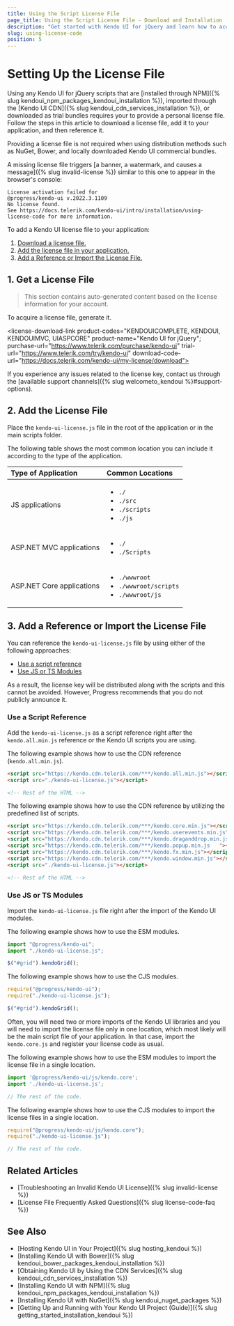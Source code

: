 ```yaml
---
title: Using the Script License File
page_title: Using the Script License File - Download and Installation
description: "Get started with Kendo UI for jQuery and learn how to acquire the library from the NPM distribution channel and register the script license file."
slug: using-license-code
position: 5
---
```


# Setting Up the License File

Using any Kendo UI for jQuery scripts that are [installed through NPM]({% slug kendoui_npm_packages_kendoui_installation %}), imported through the [Kendo UI CDN]({% slug kendoui_cdn_services_installation %}), or downloaded as trial bundles requires your to provide a personal license file. Follow the steps in this article to download a license file, add it to your application, and then reference it.

Providing a license file is not required when using distribution methods such as NuGet, Bower, and locally downloaded Kendo UI commercial bundles.

A missing license file triggers [a banner, a watermark, and causes a message]({% slug invalid-license %}) similar to this one to appear in the browser's console:

```console
License activation failed for
@progress/kendo-ui v.2022.3.1109
No license found.
See https://docs.telerik.com/kendo-ui/intro/installation/using-license-code for more information.
```

To add a Kendo UI license file to your application:

1. [Download a license file.](#1-get-a-license-file)
2. [Add the license file in your application.](#2-add-the-license-file)
2. [Add a Reference or Import the License File.](#3-add-a-reference-or-import-the-license-file)

## 1. Get a License File

> This section contains auto-generated content based on the license information for your account.

To acquire a license file, generate it.

<!-- The following code is a web component - it should never be added as a code snippet. It is part of the web application to generate the license code for the clients. To check it out, log into your account and open the live doc page. -->
<link rel="stylesheet" href="https://d3fu8oi3wk1rz4.cloudfront.net/kendo-docs-demos-assets/2.3.5/styles/license-key/styles.css" />
<script src="https://d3fu8oi3wk1rz4.cloudfront.net/kendo-docs-demos-assets/2.3.5/scripts/license-key/index.js"></script>

<license-download-link
product-codes="KENDOUICOMPLETE, KENDOUI, KENDOUIMVC, UIASPCORE"
product-name="Kendo UI for jQuery";
purchase-url="https://www.telerik.com/purchase/kendo-ui"
trial-url="https://www.telerik.com/try/kendo-ui"
download-code-url="https://docs.telerik.com/kendo-ui/my-license/download">
</license-download-link>

If you experience any issues related to the license key, contact us through the [available support channels]({% slug welcometo_kendoui %}#support-options).

## 2. Add the License File

Place the `kendo-ui-license.js` file in the root of the application or in the main scripts folder.

The following table shows the most common location you can include it according to the type of the application.

|Type of Application|Common Locations
|:---|:---
|JS applications|<ul><li><code>./</code></li><li><code>./src</code></li><li><code>./scripts</code></li><li><code>./js</code></li></ul>
|ASP.NET MVC applications|<ul><li><code>./</code></li><li><code>./Scripts</code></li></ul>
|ASP.NET Core applications|<ul><li><code>./wwwroot</code></li><li><code>./wwwroot/scripts</code></li><li><code>./wwwroot/js</code></li></ul>

## 3. Add a Reference or Import the License File

You can reference the `kendo-ui-license.js` file by using either of the following approaches:

* [Use a script reference](#use-a-script-reference)
* [Use JS or TS Modules](#use-js-or-ts-modules)

As a result, the license key will be distributed along with the scripts and this cannot be avoided. However, Progress recommends that you do not publicly announce it.

### Use a Script Reference

Add the `kendo-ui-license.js` as a script reference right after the `kendo.all.min.js` reference or the Kendo UI scripts you are using.

The following example shows how to use the CDN reference (`kendo.all.min.js`).

```html
<script src="https://kendo.cdn.telerik.com/***/kendo.all.min.js"></script>
<script src="./kendo-ui-license.js"></script>

<!-- Rest of the HTML -->
```

The following example shows how to use the CDN reference by utilizing the predefined list of scripts.

```html
<script src="https://kendo.cdn.telerik.com/***/kendo.core.min.js"></script>
<script src="https://kendo.cdn.telerik.com/***/kendo.userevents.min.js"></script>
<script src="https://kendo.cdn.telerik.com/***/kendo.draganddrop.min.js"></script>
<script src="https://kendo.cdn.telerik.com/***/kendo.popup.min.js	"></script>
<script src="https://kendo.cdn.telerik.com/***/kendo.fx.min.js"></script>
<script src="https://kendo.cdn.telerik.com/***/kendo.window.min.js"></script>
<script src="./kendo-ui-license.js"></script>

<!-- Rest of the HTML -->
```

### Use JS or TS Modules

Import the `kendo-ui-license.js` file right after the import of the Kendo UI modules.

The following example shows how to use the ESM modules.

```js
import "@progress/kendo-ui";
import "./kendo-ui-license.js";

$("#grid").kendoGrid();
```

The following example shows how to use the CJS modules.

```js
require("@progress/kendo-ui");
require("./kendo-ui-license.js");

$("#grid").kendoGrid();
```

Often, you will need two or more imports of the Kendo UI libraries and you will need to import the license file only in one location, which most likely will be the main script file of your application. In that case, import the `kendo.core.js` and register your license code as usual.

The following example shows how to use the ESM modules to import the license file in a single location.

```js
import '@progress/kendo-ui/js/kendo.core';
import './kendo-ui-license.js';

// The rest of the code.
```

The following example shows how to use the CJS modules to import the license files in a single location.

```js
require("@progress/kendo-ui/js/kendo.core");
require("./kendo-ui-license.js");

// The rest of the code.
```

## Related Articles

* [Troubleshooting an Invalid Kendo UI License]({% slug invalid-license %})
* [License File Frequently Asked Questions]({% slug license-code-faq %})

## See Also

* [Hosting Kendo UI in Your Project]({% slug hosting_kendoui %})
* [Installing Kendo UI with Bower]({% slug kendoui_bower_packages_kendoui_installation %})
* [Obtaining Kendo UI by Using the CDN Services]({% slug kendoui_cdn_services_installation %})
* [Installing Kendo UI with NPM]({% slug kendoui_npm_packages_kendoui_installation %})
* [Installing Kendo UI with NuGet]({% slug kendoui_nuget_packages %})
* [Getting Up and Running with Your Kendo UI Project (Guide)]({% slug getting_started_installation_kendoui %})
